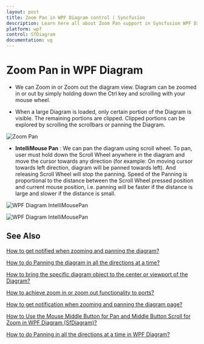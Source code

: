 ```yaml
---
layout: post
title: Zoom Pan in WPF Diagram control | Syncfusion
description: Learn here all about Zoom Pan support in Syncfusion WPF Diagram (SfDiagram) control, its elements and more.
platform: wpf
control: SfDiagram
documentation: ug
---
```


# Zoom Pan in WPF Diagram

* We can Zoom in or Zoom out the diagram view. Diagram can be zoomed in or out by simply holding down the Ctrl key and scrolling with your mouse wheel.

* When a large Diagram is loaded, only certain portion of the Diagram is visible. The remaining portions are clipped. Clipped portions can be explored by scrolling the scrollbars or panning the Diagram.

![Zoom Pan](Interaction_images/ZoomPan.gif)

* **IntelliMouse Pan** : We can pan the diagram using scroll wheel. To pan, user must hold down the Scroll Wheel anywhere in the diagram and move the cursor towards any direction (for example: On moving cursor towards left direction, diagram will be panned towards left). And releasing Scroll Wheel will stop the panning. Speed of the Panning is proportional to the distance between the Scroll Wheel pressed position and current mouse position, i.e. panning will be faster if the distance is large and slower if the distance is small. 

![WPF Diagram IntelliMousePan](Interaction_images/IntelliMousePan.png)

![WPF Diagram IntelliMousePan](Interaction_images/intellimouse.gif)

## See Also

[How to get notified when zooming and panning the diagram?](https://www.syncfusion.com/kb/5877/how-to-get-notification-when-zooming-and-panning-the-diagram)

[How to do Panning the diagram in all the directions at a time?](https://support.syncfusion.com/kb/article/5874/how-to-do-panning-in-all-the-directions-at-a-time-in-wpf-diagram)

[How to bring the specific diagram object to the center or viewport of the Diagram?](https://support.syncfusion.com/kb/article/8390/how-to-bring-the-specific-object-to-the-center-or-viewport-of-the-diagram-in-wpf)

[How to achieve zoom in or zoom out functionality to ports?](https://support.syncfusion.com/kb/article/10002/how-to-achieve-zoom-in-or-zoom-out-functionality-to-ports-in-wpf-diagram-sfdiagram)

[How to get notification when zooming and panning the diagram page?](https://support.syncfusion.com/kb/article/5470/how-to-get-notification-when-zooming-and-panning-the-wpf-diagram-sfdiagram)

[How to Use the Mouse Middle Button for Pan and Middle Button Scroll for Zoom in WPF Diagram (SfDiagram)?](https://support.syncfusion.com/kb/article/15645/how-to-use-the-mouse-middle-button-for-pan-and-middle-button-scroll-for-zoom-in-wpf-diagram-sfdiagram)

[How to do Panning in all the directions at a time in WPF Diagram?](https://support.syncfusion.com/kb/article/5874/how-to-do-panning-in-all-the-directions-at-a-time-in-wpf-diagram)